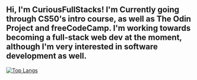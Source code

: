 Hi, I'm CuriousFullStacks! I'm Currently going through CS50's intro course, as well as The Odin Project and freeCodeCamp. I'm working towards becoming a full-stack web dev at the moment, although I'm very interested in software development as well. 
-

[![Top Langs](https://github-readme-stats.vercel.app/api/top-langs/?username=CuriousFullStacks&layout=compact&theme=transparent)](https://github.com/anuraghazra/github-readme-stats)

